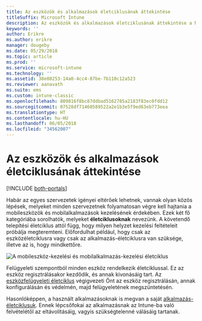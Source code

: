 ```yaml
---
title: Az eszközök és alkalmazások életciklusának áttekintése
titleSuffix: Microsoft Intune
description: Az eszközök és alkalmazások életciklusának áttekintése a Microsoft Intune-nal.
keywords: ''
author: Erikre
ms.author: erikre
manager: dougeby
ms.date: 05/29/2018
ms.topic: article
ms.prod: ''
ms.service: microsoft-intune
ms.technology: ''
ms.assetid: 38e08253-14a0-4cc4-87be-7b110c12a523
ms.reviewer: aanavath
ms.suite: ems
ms.custom: intune-classic
ms.openlocfilehash: 809816f8bc87ddbad5162785a2183f83ec0fdd12
ms.sourcegitcommit: 07528df71460589522a2e1b3e5f9ed63eb773eea
ms.translationtype: HT
ms.contentlocale: hu-HU
ms.lasthandoff: 06/05/2018
ms.locfileid: "34562007"
---
```

# <a name="overview-of-device-and-app-lifecycles"></a>Az eszközök és alkalmazások életciklusának áttekintése

[!INCLUDE [both-portals](./includes/note-for-both-portals.md)]

Habár az egyes szervezetek igényei eltérőek lehetnek, vannak olyan közös lépések, melyeket minden szervezetnek folyamatosan végre kell hajtania a mobileszközök és mobilalkalmazások kezelésének érdekében. Ezek két fő kategóriába sorolhatók, melyeket **életciklusoknak** nevezünk. A követendő telepítési életciklus attól függ, hogy milyen helyzet kezelési feltételeit próbálja megteremteni. Előfordulhat például, hogy csak az eszközéletciklusra vagy csak az alkalmazás-életciklusra van szüksége, illetve az is, hogy mindkettőre.

![A mobileszköz-kezelési és mobilalkalmazás-kezelési életciklus](./media/device-app-lifecycle.png)

Felügyeleti szempontból minden eszköz rendelkezik életciklussal. Ez az eszköz regisztrálásakor kezdődik, és annak kivonásáig tart. Az [eszközfelügyeleti életciklus](device-lifecycle.md) végigvezeti Önt az eszköz regisztrálásán, annak konfigurálásán és védelmén, majd felügyeletének megszüntetésén.

Hasonlóképpen, a használt alkalmazásoknak is megvan a saját [alkalmazás-életciklusuk](app-lifecycle.md). Ennek lépcsőfokai az alkalmazásnak az Intune-ba való felvételétől az eltávolításáig, vagyis szükségtelenné válásáig tartanak.
